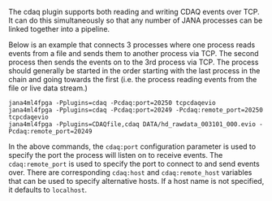 
The cdaq plugin supports both reading and writing CDAQ events over TCP. It can do this simultaneously so that any number of JANA processes can be linked together into a pipeline. 

Below is an example that connects 3 processes where one process reads events from a file and sends them to another process via TCP. The second process then sends the events on to the 3rd process via TCP. The process should generally be started in the order starting with the last process in the chain and going towards the first (i.e. the process reading events from the file or live data stream.)

~~~
jana4ml4fpga -Pplugins=cdaq -Pcdaq:port=20250 tcpcdaqevio
jana4ml4fpga -Pplugins=cdaq -Pcdaq:port=20249 -Pcdaq:remote_port=20250 tcpcdaqevio
jana4ml4fpga -Pplugins=CDAQfile,cdaq DATA/hd_rawdata_003101_000.evio -Pcdaq:remote_port=20249
~~~

In the above commands, the `cdaq:port` configuration parameter is used to specify the port the process will listen on to receive events. The `cdaq:remote_port` is used to specify the port to connect to and send events over. There are corresponding `cdaq:host` and `cdaq:remote_host` variables that can be used to specify alternative hosts. If a host name is not specified, it defaults to `localhost`.


